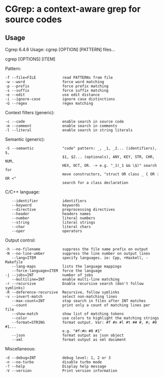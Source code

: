 CGrep: a context-aware grep for source codes
============================================

Usage
-----

Cgrep 6.4.6 Usage: cgrep [OPTION] [PATTERN] files...

cgrep [OPTIONS] [ITEM]

Pattern:

    -f --file=FILE            read PATTERNs from file
    -w --word                 force word matching
    -p --prefix               force prefix matching
    -s --suffix               force suffix matching
    -e --edit                 use edit distance
    -i --ignore-case          ignore case distinctions
    -G --regex                regex matching

Context filters (generic):

    -c --code                 enable search in source code
    -m --comment              enable search in comments
    -l --literal              enable search in string literals

Semantic (generic):

    -S --semantic             "code" pattern: _, _1, _2... (identifiers), $,
                              $1, $2... (optionals), ANY, KEY, STR, CHR, NUM,
                              HEX, OCT, OR. -> e.g. "_1(_1 && \$)" search for
                              move constructors, "struct OR class _ { OR : OR <"
                              search for a class declaration

C/C++ language:

       --identifier           identifiers
       --keyword              keywords
       --directive            preprocessing directives
       --header               headers names
       --number               literal numbers
       --string               literal strings
       --char                 literal chars
       --oper                 operators
 
Output control:

    -h --no-filename          suppress the file name prefix on output
    -N --no-line-umber        suppress the line number on output lines
       --lang=ITEM            specify languages. ie: Cpp, +Haskell, -Makefile
       --lang-maps            lists the language mappings
       --force-language=ITEM  force the language
    -j --jobs=INT             number of jobs
       --multiline=INT        enable multi-line matching
    -r --recursive            Enable recursive search (don't follow symlinks)
    -R --deference-recursive  Recursive, follow symlinks
    -v --invert-match         select non-matching lines
       --max-count=INT        stop search in files after INT matches
       --count                print only a count of matching lines per file
       --show-match           show list of matching tokens
       --color                use colors to highlight the matching strings
       --format=STRING        format output. Var: #f #n #l #t ## #, #; #0 #1...
                              e.g. "#f:#n #0 #1"
       --json                 format output as json object
       --xml                  format output as xml document
  
Miscellaneous:

    -d --debug=INT            debug level: 1, 2 or 3
    -n --no-turbo             disable turbo mode
    -? --help                 Display help message
    -V --version              Print version information

